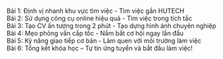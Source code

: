 Bài 1: Định vị nhanh khu vực tìm việc - Tìm việc gần HUTECH  
Bài 2: Sử dụng công cụ online hiệu quả - Tìm việc trong tích tắc  
Bài 3: Tạo CV ấn tượng trong 2 phút - Tạo dựng hình ảnh chuyên nghiệp  
Bài 4: Mẹo phỏng vấn cấp tốc - Nắm bắt cơ hội ngay lần đầu  
Bài 5: Kỹ năng giao tiếp cơ bản - Làm quen với môi trường làm việc  
Bài 6: Tổng kết khóa học – Tự tin ứng tuyển và bắt đầu làm việc!